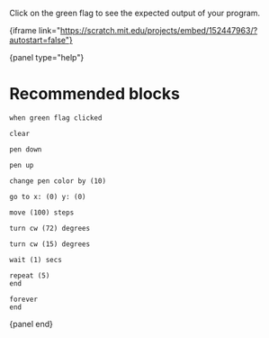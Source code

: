 Click on the green flag to see the expected output of your program.

{iframe link="https://scratch.mit.edu/projects/embed/152447963/?autostart=false"}

{panel type="help"}

# Recommended blocks

```scratch
when green flag clicked
```

```scratch
clear

pen down

pen up

change pen color by (10)
```

```scratch
go to x: (0) y: (0)

move (100) steps

turn cw (72) degrees

turn cw (15) degrees
```

```scratch
wait (1) secs

repeat (5)
end

forever
end
```

{panel end}
